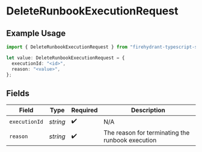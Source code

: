 # DeleteRunbookExecutionRequest

## Example Usage

```typescript
import { DeleteRunbookExecutionRequest } from "firehydrant-typescript-sdk/models/operations";

let value: DeleteRunbookExecutionRequest = {
  executionId: "<id>",
  reason: "<value>",
};
```

## Fields

| Field                                            | Type                                             | Required                                         | Description                                      |
| ------------------------------------------------ | ------------------------------------------------ | ------------------------------------------------ | ------------------------------------------------ |
| `executionId`                                    | *string*                                         | :heavy_check_mark:                               | N/A                                              |
| `reason`                                         | *string*                                         | :heavy_check_mark:                               | The reason for terminating the runbook execution |